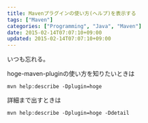 ```yaml
---
title: Mavenプラグインの使い方(ヘルプ)を表示する
tags: ["Maven"]
categories: ["Programming", "Java", "Maven"]
date: 2015-02-14T07:07:10+09:00
updated: 2015-02-14T07:07:10+09:00
---
```


いつも忘れる。

hoge-maven-pluginの使い方を知りたいときは

``` console
mvn help:describe -Dplugin=hoge
```

詳細まで出すときは

``` cosole
mvn help:describe -Dplugin=hoge -Ddetail
```

